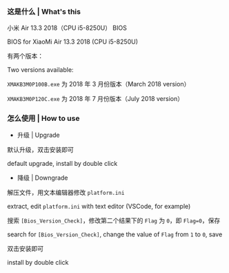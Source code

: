 ### 这是什么 | What's this

小米 Air 13.3 2018（CPU i5-8250U） BIOS

BIOS for XiaoMi Air 13.3 2018 (CPU i5-8250U)

有两个版本：

Two versions available:

`XMAKB3M0P100B.exe` 为 2018 年 3 月份版本（March 2018 version）

`XMAKB3M0P120C.exe` 为 2018 年 7 月份版本（July 2018 version）

### 怎么使用 | How to use

- 升级 | Upgrade

默认升级，双击安装即可

default upgrade, install by double click

- 降级 | Downgrade

解压文件，用文本编辑器修改 `platform.ini`

extract, edit `platform.ini` with text editor (VSCode, for example)

搜索 `[Bios_Version_Check]`，修改第二个结果下的 `Flag` 为 `0`，即 `Flag=0`，保存

search for `[Bios_Version_Check]`, change the value of `Flag` from `1` to `0`, save

双击安装即可

install by double click